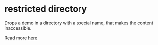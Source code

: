 # restricted directory

Drops a demo in a directory with a special name, that makes the content inaccessible.

Read more [here](https://speakerdeck.com/hshrzd/wicked-malware-persistence-methods?slide=20)
